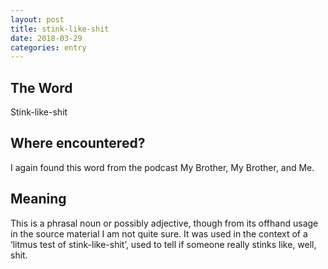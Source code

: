 ```yaml
---
layout: post
title: stink-like-shit
date: 2018-03-29
categories: entry
---
```

## The Word
Stink-like-shit
## Where encountered?
I again found this word from the podcast My Brother, My Brother, and Me.

## Meaning

This is a phrasal noun or possibly adjective, though from its offhand usage in the source material I am not quite sure. It was used in the context of a ‘litmus test of stink-like-shit’, used to tell if someone really stinks like, well, shit.
